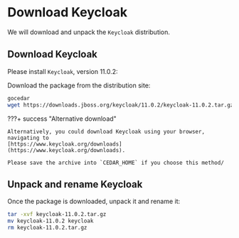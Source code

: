 # Download Keycloak

We will download and unpack the `Keycloak` distribution.

## Download Keycloak

Please install `Keycloak`, version 11.0.2:

Download the package from the distribution site:

```sh
gocedar
wget https://downloads.jboss.org/keycloak/11.0.2/keycloak-11.0.2.tar.gz
```

???+ success "Alternative download"

    Alternatively, you could download Keycloak using your browser, navigating to
    [https://www.keycloak.org/downloads](https://www.keycloak.org/downloads).
    
    Please save the archive into `CEDAR_HOME` if you choose this method/

## Unpack and rename Keycloak

Once the package is downloaded, unpack it and rename it:

```sh
tar -xvf keycloak-11.0.2.tar.gz
mv keycloak-11.0.2 keycloak
rm keycloak-11.0.2.tar.gz
```
